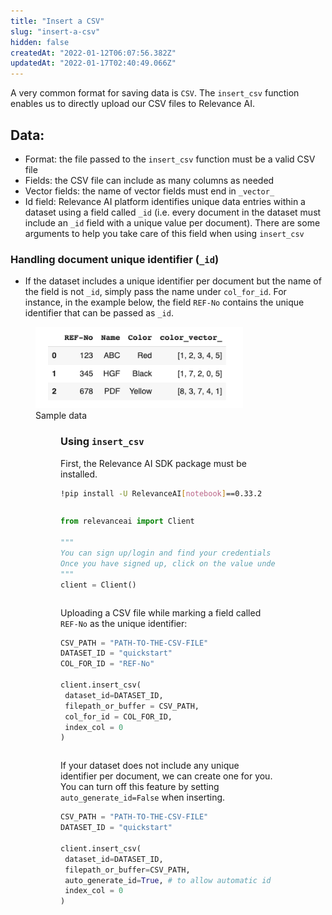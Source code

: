 ```yaml
---
title: "Insert a CSV"
slug: "insert-a-csv"
hidden: false
createdAt: "2022-01-12T06:07:56.382Z"
updatedAt: "2022-01-17T02:40:49.066Z"
---
```

A very common format for saving data is `CSV`. The `insert_csv` function enables us to directly upload our CSV files to Relevance AI.

## Data:
* Format: the file passed to the `insert_csv` function must be a valid CSV file
* Fields: the CSV file can include as many columns as needed
* Vector fields: the name of vector fields must end in `_vector_`
* Id field: Relevance AI platform identifies unique data entries within a dataset using a field called `_id` (i.e. every document in the dataset must include an `_id` field with a unique value per document). There are some arguments to help you take care of this field when using `insert_csv`

### Handling document unique identifier (`_id`)
* If the dataset includes a unique identifier per document but the name of the field is not `_id`, simply pass the name under `col_for_id`. For instance, in the example below, the field `REF-No` contains the unique identifier that can be passed as `_id`.
<figure>
<img src="https://github.com/RelevanceAI/RelevanceAI-readme-docs/blob/v0.33.2/docs_template/GENERAL_FEATURES/creating-a-dataset/assets/csv-data-sample.png" width="332" alt="4ac37a1-Screen_Shot_2022-01-11_at_5.43.32_pm.png" />
<figcaption>Sample data</figcaption>
<figure>

### Using `insert_csv`

First, the Relevance AI SDK package must be installed.

```bash Bash
!pip install -U RelevanceAI[notebook]==0.33.2
```
```bash
```


```python Python (SDK)
from relevanceai import Client

"""
You can sign up/login and find your credentials here: https://cloud.relevance.ai/sdk/api
Once you have signed up, click on the value under `Authorization token` and paste it here
"""
client = Client()
```
```python
```

Uploading a CSV file while marking a field called `REF-No` as the unique identifier:

```python Python (SDK)
CSV_PATH = "PATH-TO-THE-CSV-FILE"
DATASET_ID = "quickstart"
COL_FOR_ID = "REF-No"

client.insert_csv(
 dataset_id=DATASET_ID,
 filepath_or_buffer = CSV_PATH,
 col_for_id = COL_FOR_ID,
 index_col = 0
)
```
```python
```

If your dataset does not include any unique identifier per document, we can create one for you. You can turn off this feature by setting `auto_generate_id=False` when inserting.

```python Python (SDK)
CSV_PATH = "PATH-TO-THE-CSV-FILE"
DATASET_ID = "quickstart"

client.insert_csv(
 dataset_id=DATASET_ID,
 filepath_or_buffer=CSV_PATH,
 auto_generate_id=True, # to allow automatic id generation
 index_col = 0
)
```
```python
```


